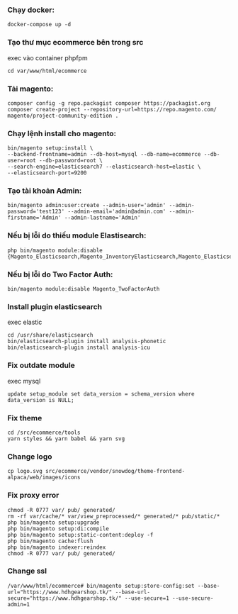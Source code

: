 ### Chạy docker:
```console
docker-compose up -d
```
### Tạo thư mục ecommerce bên trong src

exec vào container phpfpm
```console
cd var/www/html/ecommerce
```
### Tải magento:
```console
composer config -g repo.packagist composer https://packagist.org
composer create-project --repository-url=https://repo.magento.com/ magento/project-community-edition .
```

### Chạy lệnh install cho magento:
```console
bin/magento setup:install \
--backend-frontname=admin --db-host=mysql --db-name=ecommerce --db-user=root --db-password=root \
--search-engine=elasticsearch7 --elasticsearch-host=elastic \
--elasticsearch-port=9200
```
### Tạo tài khoản Admin:
```console
bin/magento admin:user:create --admin-user='admin' --admin-password='test123' --admin-email='admin@admin.com' --admin-firstname='Admin' --admin-lastname='Admin'
```

### Nếu bị lỗi do thiếu module Elastisearch:
```console
php bin/magento module:disable {Magento_Elasticsearch,Magento_InventoryElasticsearch,Magento_Elasticsearch6,Magento_Elasticsearch7}
```
### Nếu bị lỗi do Two Factor Auth:
```console
bin/magento module:disable Magento_TwoFactorAuth
```

### Install plugin elasticsearch
exec elastic
```console
cd /usr/share/elasticsearch
bin/elasticsearch-plugin install analysis-phonetic
bin/elasticsearch-plugin install analysis-icu
```
### Fix outdate module
exec mysql
```console
update setup_module set data_version = schema_version where data_version is NULL;
```
### Fix theme
```console
cd /src/ecommerce/tools
yarn styles && yarn babel && yarn svg
```
### Change logo
```console
cp logo.svg src/ecommerce/vendor/snowdog/theme-frontend-alpaca/web/images/icons
```
### Fix proxy error
```console
chmod -R 0777 var/ pub/ generated/
rm -rf var/cache/* var/view_preprocessed/* generated/* pub/static/*
php bin/magento setup:upgrade
php bin/magento setup:di:compile
php bin/magento setup:static-content:deploy -f
php bin/magento cache:flush
php bin/magento indexer:reindex
chmod -R 0777 var/ pub/ generated/
```
### Change ssl
```console
/var/www/html/ecommerce# bin/magento setup:store-config:set --base-url="https://www.hdhgearshop.tk/" --base-url-secure="https://www.hdhgearshop.tk/" --use-secure=1 --use-secure-admin=1
```
